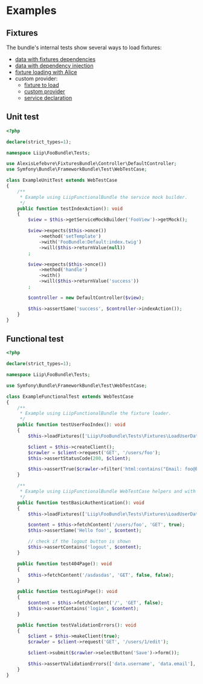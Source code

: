 Examples
========

Fixtures
--------

The bundle's internal tests show several ways to load fixtures:

- [data with fixtures dependencies](../tests/App/DataFixtures/ORM/LoadDependentUserData.php)
- [data with dependency injection](../tests/App/DataFixtures/ORM/LoadUserWithServiceData.php)
- [fixture loading with Alice](../tests/App/DataFixtures/ORM/user.yml)
- custom provider:
  - [fixture to load](../tests/App/DataFixtures/ORM/user_with_custom_provider.yml)
  - [custom provider](../tests/AppConfig/DataFixtures/Faker/Provider/FooProvider.php)
  - [service declaration](../tests/AppConfig/config.yml)

Unit test
---------

```php
<?php

declare(strict_types=1);

namespace Liip\FooBundle\Tests;

use AlexisLefebvre\FixturesBundle\Controller\DefaultController;
use Symfony\Bundle\FrameworkBundle\Test\WebTestCase;

class ExampleUnitTest extends WebTestCase
{
    /**
     * Example using LiipFunctionalBundle the service mock builder.
     */
    public function testIndexAction(): void
    {
        $view = $this->getServiceMockBuilder('FooView')->getMock();

        $view->expects($this->once())
            ->method('setTemplate')
            ->with('FooBundle:Default:index.twig')
            ->will($this->returnValue(null))
        ;

        $view->expects($this->once())
            ->method('handle')
            ->with()
            ->will($this->returnValue('success'))
        ;

        $controller = new DefaultController($view);

        $this->assertSame('success', $controller->indexAction());
    }
}
```

Functional test
---------------

```php
<?php

declare(strict_types=1);

namespace Liip\FooBundle\Tests;

use Symfony\Bundle\FrameworkBundle\Test\WebTestCase;

class ExampleFunctionalTest extends WebTestCase
{
    /**
     * Example using LiipFunctionalBundle the fixture loader.
     */
    public function testUserFooIndex(): void
    {
        $this->loadFixtures(['Liip\FooBundle\Tests\Fixtures\LoadUserData']);

        $client = $this->createClient();
        $crawler = $client->request('GET', '/users/foo');
        $this->assertStatusCode(200, $client);

        $this->assertTrue($crawler->filter('html:contains("Email: foo@bar.com")')->count() > 0);
    }

    /**
     * Example using LiipFunctionalBundle WebTestCase helpers and with authentication.
     */
    public function testBasicAuthentication(): void
    {
        $this->loadFixtures(['Liip\FooBundle\Tests\Fixtures\LoadUserData']);

        $content = $this->fetchContent('/users/foo', 'GET', true);
        $this->assertSame('Hello foo!', $content);

        // check if the logout button is shown
        $this->assertContains('logout', $content);
    }

    public function test404Page(): void
    {
        $this->fetchContent('/asdasdas', 'GET', false, false);
    }

    public function testLoginPage(): void
    {
        $content = $this->fetchContent('/', 'GET', false);
        $this->assertContains('login', $content);
    }

    public function testValidationErrors(): void
    {
        $client = $this->makeClient(true);
        $crawler = $client->request('GET', '/users/1/edit');

        $client->submit($crawler->selectButton('Save')->form());

        $this->assertValidationErrors(['data.username', 'data.email'], $client->getContainer());
    }
}
```
